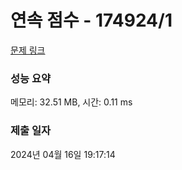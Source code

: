 # 연속 점수 - 174924/1 

[문제 링크](https://level.goorm.io/exam/174924/%EC%97%B0%EC%86%8D-%EC%A0%90%EC%88%98/quiz/1) 

### 성능 요약

메모리: 32.51 MB, 시간: 0.11 ms

### 제출 일자

2024년 04월 16일 19:17:14

